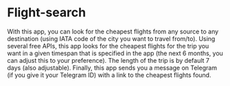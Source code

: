 # Flight-search

With this app, you can look for the cheapest flights from any source to any destination (using IATA code of the city you want to travel from/to). Using several free APIs, this app looks for the cheapest flights for the trip you want in a given timespan that is specified in the app (the next 6 months, you can adjust this to your preference). The length of the trip is by default 7 days (also adjustable).
Finally, this app sends you a message on Telegram (if you give it your Telegram ID) with a link to the cheapest flights found.
